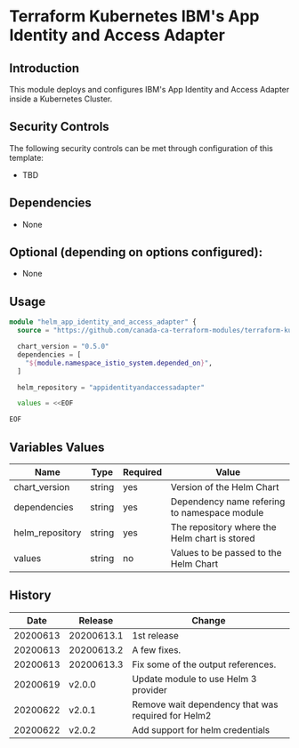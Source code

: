 # Terraform Kubernetes IBM's App Identity and Access Adapter

## Introduction

This module deploys and configures IBM's App Identity and Access Adapter inside a Kubernetes Cluster.

## Security Controls

The following security controls can be met through configuration of this template:

* TBD

## Dependencies

* None

## Optional (depending on options configured):

* None

## Usage

```terraform
module "helm_app_identity_and_access_adapter" {
  source = "https://github.com/canada-ca-terraform-modules/terraform-kubernetes-app-identity-and-access-adapter?ref=v2.0.1"

  chart_version = "0.5.0"
  dependencies = [
    "${module.namespace_istio_system.depended_on}",
  ]

  helm_repository = "appidentityandaccessadapter"

  values = <<EOF

EOF
```

## Variables Values

| Name                 | Type   | Required | Value                                               |
| -------------------- | ------ | -------- | --------------------------------------------------- |
| chart_version        | string | yes      | Version of the Helm Chart                           |
| dependencies         | string | yes      | Dependency name refering to namespace module        |
| helm_repository      | string | yes      | The repository where the Helm chart is stored       |
| values               | string | no       | Values to be passed to the Helm Chart               |

## History

| Date     | Release    | Change                                                     |
| -------- | ---------- | ---------------------------------------------------------- |
| 20200613 | 20200613.1 | 1st release                                                |
| 20200613 | 20200613.2 | A few fixes.                                               |
| 20200613 | 20200613.3 | Fix some of the output references.                         |
| 20200619 | v2.0.0     | Update module to use Helm 3 provider                       |
| 20200622 | v2.0.1     | Remove wait dependency that was required for Helm2         |
| 20200622 | v2.0.2     | Add support for helm credentials                           |
